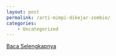 ```yaml
---
layout: post
permalink: /arti-mimpi-dikejar-zombie/
categories:
    - Uncategorized
---
```


[Baca Selengkapnya](/01)